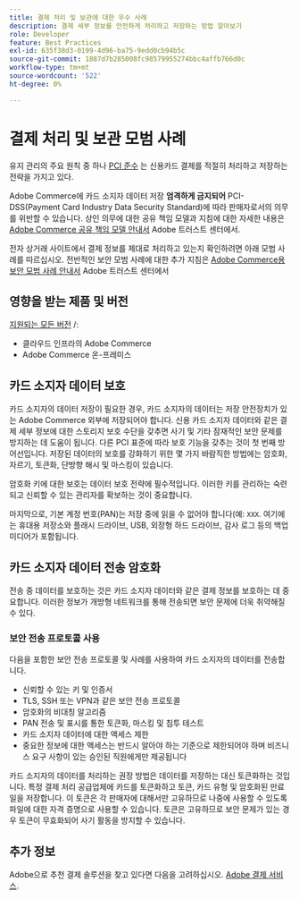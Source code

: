 ```yaml
---
title: 결제 처리 및 보관에 대한 우수 사례
description: 결제 세부 정보를 안전하게 처리하고 저장하는 방법 알아보기
role: Developer
feature: Best Practices
exl-id: 635f38d3-0199-4d96-ba75-9edd0cb94b5c
source-git-commit: 1887d7b285008fc98579955274bbc4affb766d0c
workflow-type: tm+mt
source-wordcount: '522'
ht-degree: 0%

---
```


# 결제 처리 및 보관 모범 사례

유지 관리의 주요 원칙 중 하나 [PCI 준수](https://experienceleague.adobe.com/docs/commerce-admin/start/compliance/payments/compliance-pci.html) 는 신용카드 결제를 적절히 처리하고 저장하는 전략을 가지고 있다.

Adobe Commerce에 카드 소지자 데이터 저장 **엄격하게 금지되어** PCI-DSS(Payment Card Industry Data Security Standard)에 따라 판매자로서의 의무를 위반할 수 있습니다. 상인 의무에 대한 공유 책임 모델과 지침에 대한 자세한 내용은 [Adobe Commerce 공유 책임 모델 안내서](https://www.adobe.com/content/dam/cc/en/trust-center/ungated/whitepapers/experience-cloud/adobe-commerce-shared-responsibilities-guide.pdf) Adobe 트러스트 센터에서.

전자 상거래 사이트에서 결제 정보를 제대로 처리하고 있는지 확인하려면 아래 모범 사례를 따르십시오. 전반적인 보안 모범 사례에 대한 추가 지침은 [Adobe Commerce용 보안 모범 사례 안내서](https://www.adobe.com/content/dam/cc/en/trust-center/ungated/whitepapers/experience-cloud/adobe-commerce-best-practices-guide.pdf) Adobe 트러스트 센터에서

## 영향을 받는 제품 및 버전

[지원되는 모든 버전](../../../release/versions.md) /:

* 클라우드 인프라의 Adobe Commerce
* Adobe Commerce 온-프레미스

## 카드 소지자 데이터 보호

카드 소지자의 데이터 저장이 필요한 경우, 카드 소지자의 데이터는 저장 안전장치가 있는 Adobe Commerce 외부에 저장되어야 합니다. 신용 카드 소지자 데이터와 같은 결제 세부 정보에 대한 스토리지 보호 수단을 갖추면 사기 및 기타 잠재적인 보안 문제를 방지하는 데 도움이 됩니다. 다른 PCI 표준에 따라 보호 기능을 갖추는 것이 첫 번째 방어선입니다. 저장된 데이터의 보호를 강화하기 위한 몇 가지 바람직한 방법에는 암호화, 자르기, 토큰화, 단방향 해시 및 마스킹이 있습니다.

암호화 키에 대한 보호는 데이터 보호 전략에 필수적입니다. 이러한 키를 관리하는 숙련되고 신뢰할 수 있는 관리자를 확보하는 것이 중요합니다.

마지막으로, 기본 계정 번호(PAN)는 저장 중에 읽을 수 없어야 합니다(예: `XXX`. 여기에는 휴대용 저장소와 플래시 드라이브, USB, 외장형 하드 드라이브, 감사 로그 등의 백업 미디어가 포함됩니다.

## 카드 소지자 데이터 전송 암호화

전송 중 데이터를 보호하는 것은 카드 소지자 데이터와 같은 결제 정보를 보호하는 데 중요합니다. 이러한 정보가 개방형 네트워크를 통해 전송되면 보안 문제에 더욱 취약해질 수 있다.

### 보안 전송 프로토콜 사용

다음을 포함한 보안 전송 프로토콜 및 사례를 사용하여 카드 소지자의 데이터를 전송합니다.

* 신뢰할 수 있는 키 및 인증서
* TLS, SSH 또는 VPN과 같은 보안 전송 프로토콜
* 암호화의 비대칭 알고리즘
* PAN 전송 및 표시를 통한 토큰화, 마스킹 및 침투 테스트
* 카드 소지자 데이터에 대한 액세스 제한
* 중요한 정보에 대한 액세스는 반드시 알아야 하는 기준으로 제한되어야 하며 비즈니스 요구 사항이 있는 승인된 직원에게만 제공됩니다

카드 소지자의 데이터를 처리하는 권장 방법은 데이터를 저장하는 대신 토큰화하는 것입니다. 특정 결제 처리 공급업체에 카드를 토큰화하고 토큰, 카드 유형 및 암호화된 만료일을 저장합니다. 이 토큰은 각 판매자에 대해서만 고유하므로 나중에 사용할 수 있도록 파일에 대한 자격 증명으로 사용할 수 있습니다. 토큰은 고유하므로 보안 문제가 있는 경우 토큰이 무효화되어 사기 활동을 방지할 수 있습니다.

## 추가 정보

Adobe으로 추천 결제 솔루션을 찾고 있다면 다음을 고려하십시오. [Adobe 결제 서비스](https://experienceleague.adobe.com/docs/commerce-merchant-services/payment-services/overview.html).

